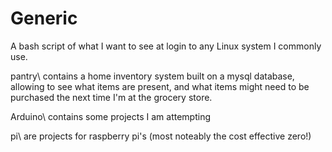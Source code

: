 Generic
=======
A bash script of what I want to see at login to any Linux system
I commonly use.

pantry\ contains a home inventory system built on a mysql database,
allowing to see what items are present, and what items might need
to be purchased the next time I'm at the grocery store.

Arduino\ contains some projects I am attempting

pi\ are projects for raspberry pi's (most noteably the cost effective zero!)
